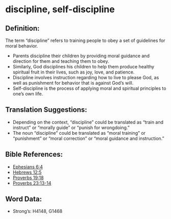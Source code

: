 # discipline, self-discipline

## Definition:

The term “discipline” refers to training people to obey a set of guidelines for moral behavior.

* Parents discipline their children by providing moral guidance and direction for them and teaching them to obey.
* Similarly, God disciplines his children to help them produce healthy spiritual fruit in their lives, such as joy, love, and patience.
* Discipline involves instruction regarding how to live to please God, as well as punishment for behavior that is against God’s will.
* Self-discipline is the process of applying moral and spiritual principles to one’s own life.

## Translation Suggestions:

* Depending on the context, “discipline” could be translated as “train and instruct” or “morally guide” or “punish for wrongdoing.”
* The noun “discipline” could be translated as “moral training” or “punishment” or “moral correction” or “moral guidance and instruction.”

## Bible References:

* [Ephesians 6:4](rc://en/tn/help/eph/06/4)
* [Hebrews 12:5](rc://en/tn/help/heb/12/05)
* [Proverbs 19:18](rc://en/tn/help/pro/19/18)
* [Proverbs 23:13-14](rc://en/tn/help/pro/23/13)

## Word Data:

* Strong’s: H4148, G1468
